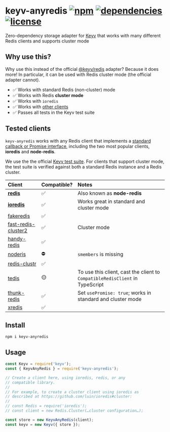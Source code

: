 # keyv-anyredis [![npm](https://img.shields.io/npm/v/keyv-anyredis.svg)](https://www.npmjs.com/package/keyv-anyredis) [![dependencies](https://img.shields.io/david/natesilva/keyv-anyredis.svg)](https://www.npmjs.com/package/keyv-anyredis) [![license](https://img.shields.io/github/license/natesilva/keyv-anyredis.svg)](https://github.com/natesilva/keyv-anyredis/blob/master/LICENSE)

Zero-dependency storage adapter for [Keyv](https://github.com/lukechilds/keyv) that works with many different Redis clients and supports cluster mode

## Why use this?

Why use this instead of the official [@keyv/redis](https://github.com/lukechilds/keyv-redis) adapter? Because it does more! In particular, it can be used with Redis cluster mode (the official adapter cannot).

* ✅  Works with standard Redis (non-cluster) mode
* ✅  Works with Redis **cluster mode**
* ✅  Works with `ioredis`
* ✅  Works with [other clients](#tested-clients)
* ✅  Passes all tests in the Keyv test suite

## Tested clients

`keyv-anyredis` works with any Redis client that implements a [standard callback or Promise interface](src/compatible-redis-client.ts), including the two most popular clients, **ioredis** and **node-redis**.

We use the the official [Keyv test suite](https://github.com/lukechilds/keyv-test-suite). For clients that support cluster mode, the test suite is verified against both a standard Redis instance and a Redis cluster.

| Client                                                              | Compatible? | Notes                                                                                    |
| :------------------------------------------------------------------ | :---------- | :--------------------------------------------------------------------------------------- |
| [**redis**](https://github.com/NodeRedis/node-redis)                | ✅          | Also known as **node-redis**                                                                                         |
| [**ioredis**](https://github.com/luin/ioredis)                      | ✅          | Works great in standard and cluster mode                                                              |
| [fakeredis](https://github.com/hdachev/fakeredis)                   | ✅          |                                                                                          |
| [fast-redis-cluster2](https://github.com/h0x91b/fast-redis-cluster) | ✅          | Cluster mode                                                                                         |
| [handy-redis](https://github.com/mmkal/handy-redis)                 | ✅          |                                                                                          |
| [noderis](https://github.com/wallneradam/noderis)                   | ⛔️         | `smembers` is missing                                                                    |
| [redis-clustr](https://github.com/gosquared/redis-clustr)           | ✅          |        |
| [tedis](https://github.com/silkjs/tedis)                            | 🟡          | To use this client, cast the client to `CompatibleRedisClient` in TypeScript |
| [thunk-redis](https://github.com/thunks/thunk-redis)                | ✅          | Set `usePromise: true`; works in standard and cluster mode                                    |
| [xredis](https://github.com/razaellahi/xredis)                      | ✅          |                                                                                          |

## Install

```shell
npm i keyv-anyredis
```

## Usage

```javascript
const Keyv = require('keyv');
const { KeyvAnyRedis } = require('keyv-anyredis');

// Create a client here, using ioredis, redis, or any
// compatible library.
//
// For example, to create a cluster client using ioredis as
// described at https://github.com/luin/ioredis#cluster:
//
// const Redis = require('ioredis');
// const client = new Redis.Cluster(…cluster configuration…);

const store = new KeyvAnyRedis(client);
const keyv = new Keyv({ store });
```
